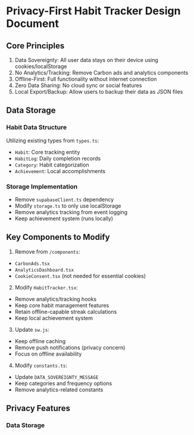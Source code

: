 # Privacy-First Habit Tracker Design Document

## Core Principles

1. Data Sovereignty: All user data stays on their device using cookies/localStorage
2. No Analytics/Tracking: Remove Carbon ads and analytics components
3. Offline-First: Full functionality without internet connection
4. Zero Data Sharing: No cloud sync or social features
5. Local Export/Backup: Allow users to backup their data as JSON files

## Data Storage

### Habit Data Structure
Utilizing existing types from `types.ts`:
- `Habit`: Core tracking entity
- `HabitLog`: Daily completion records
- `Category`: Habit categorization
- `Achievement`: Local accomplishments

### Storage Implementation
- Remove `supabaseClient.ts` dependency
- Modify `storage.ts` to only use localStorage
- Remove analytics tracking from event logging
- Keep achievement system (runs locally)

## Key Components to Modify

1. Remove from `/components`:
- `CarbonAds.tsx`
- `AnalyticsDashboard.tsx`
- `CookieConsent.tsx` (not needed for essential cookies)

2. Modify `HabitTracker.tsx`:
- Remove analytics/tracking hooks
- Keep core habit management features
- Retain offline-capable streak calculations
- Keep local achievement system

3. Update `sw.js`:
- Keep offline caching
- Remove push notifications (privacy concern)
- Focus on offline availability

4. Modify `constants.ts`:
- Update `DATA_SOVEREIGNTY_MESSAGE`
- Keep categories and frequency options
- Remove analytics-related constants

## Privacy Features

### Data Storage
